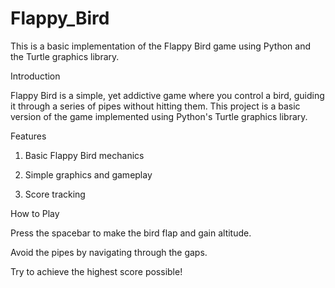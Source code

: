 # Flappy_Bird
This is a basic implementation of the Flappy Bird game using Python and the Turtle graphics library.

Introduction

Flappy Bird is a simple, yet addictive game where you control a bird, guiding it through a series of pipes without hitting them. This project is a basic version of the game implemented using Python's Turtle graphics library.

Features

1. Basic Flappy Bird mechanics

2. Simple graphics and gameplay

3. Score tracking

How to Play

Press the spacebar to make the bird flap and gain altitude.

Avoid the pipes by navigating through the gaps.

Try to achieve the highest score possible!

